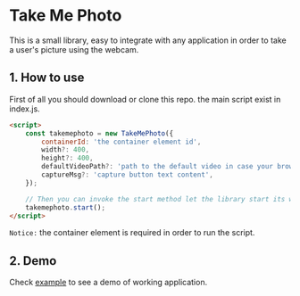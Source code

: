 # Take Me Photo

This is a small library, easy to integrate with any application in order to take a user's picture using the webcam.

## 1. How to use

First of all you should download or clone this repo. the main script exist in index.js.

```html
<script>
    const takemephoto = new TakeMePhoto({
        containerId: 'the container element id',
        width?: 400,
        height?: 400,
        defaultVideoPath?: 'path to the default video in case your browser doesn\' support getUserMedia',
        captureMsg?: 'capture button text content',
    });

    // Then you can invoke the start method let the library start its work 😊.
    takemephoto.start();
</script>
```

`Notice:` the container element is required in order to run the script.

## 2. Demo

Check [example](./example/index.html) to see a demo of working application.